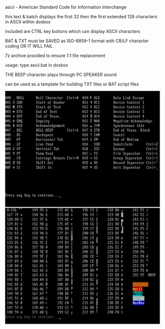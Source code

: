 ascii - American Standard Code for Information Interchange

this text & batch displays the first 32 then the first extended 128 characters in ASCII within dosbox

included are CTRL key buttons which can display ASCII characters

BAT & TXT must be SAVED as ISO-8859-1 format with CR/LF character coding OR IT WILL FAIL

7z archive provided to ensure 1:1 file replacement

usage:
type ascii.bat in dosbox

THE BEEP character plays through PC SPEAKER sound

can be used as a template for building TXT files or BAT script files

![ascii32](https://github.com/arrowgent/dosbox-batch-stuff/blob/main/img/ascii1txt.png)
![ascii128](https://github.com/arrowgent/dosbox-batch-stuff/blob/main/img/ascii2txt.png)
